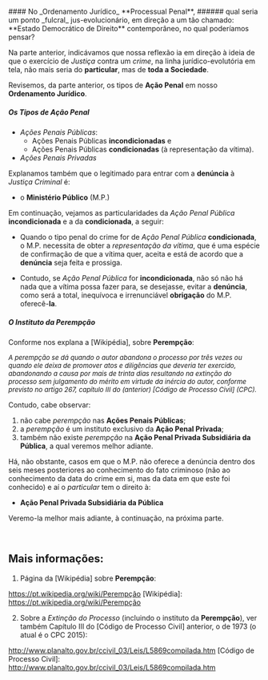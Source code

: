 <br>
#### No _Ordenamento Jurídico_ **Processual Penal**,
###### qual seria um ponto _fulcral_ jus-evolucionário, em direção a um tão chamado: **Estado Democrático de Direito** contemporâneo, no qual poderíamos pensar?
<br>

Na parte anterior, indicávamos que nossa reflexão ia em direção à ideia de que o exercício de _Justiça_ contra um _crime_, na linha jurídico-evolutória em tela, não mais seria do **particular**, mas de **toda a Sociedade**.

Revisemos, da parte anterior, os tipos de **Ação Penal** em nosso **Ordenamento Jurídico**.

##### Os Tipos de **Ação Penal**

- _Ações Penais Públicas_: 
  + Ações Penais Públicas **incondicionadas** e 
  + Ações Penais Públicas **condicionadas** (à representação da vítima).
- _Ações Penais Privadas_

Explanamos também que o legitimado para entrar com a **denúncia** à _Justiça Criminal_ é:

- o **Ministério Público** (M.P.)

Em continuação, vejamos as particularidades da _Ação Penal Pública_ **incondicionada** e a da **condicionada**, a seguir:

- Quando o tipo penal do crime for de _Ação Penal Pública_ **condicionada**, o M.P. necessita de obter a _representação da vítima_, que é uma espécie de confirmação de que a vítima quer, aceita e está de acordo que a **denúncia** seja feita e prossiga.

- Contudo, se _Ação Penal Pública_ for **incondicionada**, não só não há nada que a vítima possa fazer para, se desejasse, evitar a **denúncia**, como será a total, inequívoca e irrenunciável **obrigação** do M.P. oferecê-**la**.

##### O Instituto da **Perempção**

Conforme nos explana a [Wikipédia], sobre **Perempção**:

<cite style="font-size:small">
A perempção se dá quando o autor abandona o processo por três vezes ou quando ele deixa de promover atos e diligências que deveria ter exercido, abandonando a causa por mais de trinta dias resultando na extinção do processo sem julgamento do mérito em virtude da inércia do autor, conforme previsto no artigo 267, capítulo III do (anterior) [Código de Processo Civil] (CPC).
</cite>

Contudo, cabe observar:

1. não cabe _perempção_ nas **Ações Penais Públicas**;
2. a _perempção_ é um instituto exclusivo da **Ação Penal Privada**;
3. também não existe _perempção_ na **Ação Penal Privada Subsidiária da Pública**, a qual veremos melhor adiante.


Há, não obstante, casos em que o M.P. não oferece a denúncia dentro dos seis meses posteriores ao conhecimento do fato criminoso (não ao conhecimento da data do crime em si, mas da data em que este foi conhecido) e aí o _particular_ tem o direito à:

- **Ação Penal Privada Subsidiária da Pública**

Veremo-la melhor mais adiante, à continuação, na próxima parte.

<br>

Mais informações:
-----------------

1) Página da [Wikipédia] sobre **Perempção**:

https://pt.wikipedia.org/wiki/Perempção
[Wikipédia]: https://pt.wikipedia.org/wiki/Perempção

2) Sobre a _Extinção do Processo_ (incluindo o instituto da **Perempção**), ver também Capítulo III do [Código de Processo Civil] anterior, o de 1973 (o atual é o CPC 2015):

http://www.planalto.gov.br/ccivil_03/Leis/L5869compilada.htm
[Código de Processo Civil]: http://www.planalto.gov.br/ccivil_03/Leis/L5869compilada.htm
